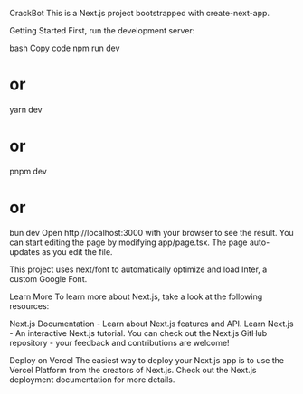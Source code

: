 CrackBot
This is a Next.js project bootstrapped with create-next-app.

Getting Started
First, run the development server:

bash
Copy code
npm run dev
# or
yarn dev
# or
pnpm dev
# or
bun dev
Open http://localhost:3000 with your browser to see the result. You can start editing the page by modifying app/page.tsx. The page auto-updates as you edit the file.

This project uses next/font to automatically optimize and load Inter, a custom Google Font.

Learn More
To learn more about Next.js, take a look at the following resources:

Next.js Documentation - Learn about Next.js features and API.
Learn Next.js - An interactive Next.js tutorial.
You can check out the Next.js GitHub repository - your feedback and contributions are welcome!

Deploy on Vercel
The easiest way to deploy your Next.js app is to use the Vercel Platform from the creators of Next.js. Check out the Next.js deployment documentation for more details.
